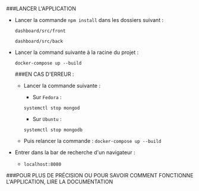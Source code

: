 ###LANCER L'APPLICATION

- Lancer la commande `npm install` dans les dossiers suivant :

    `dashboard/src/front`
    
    `dashboard/src/back`
    
- Lancer la command suivante à la racine du projet :

    `docker-compose up --build`
    
    ###EN CAS D'ERREUR :
    
    - Lancer la commande suivante :
        - Sur `Fedora` :
        
        `systemctl stop mongod`
        
        - Sur `Ubuntu` :
        
        `systemctl stop mongodb`
    
    - Puis relancer la commande : `docker-compose up --build`
    
- Entrer dans la bar de recherche d'un navigateur :

    - `localhost:8080`
    
    
###POUR PLUS DE PRÉCISION OU POUR SAVOIR COMMENT FONCTIONNE L'APPLICATION, LIRE LA DOCUMENTATION